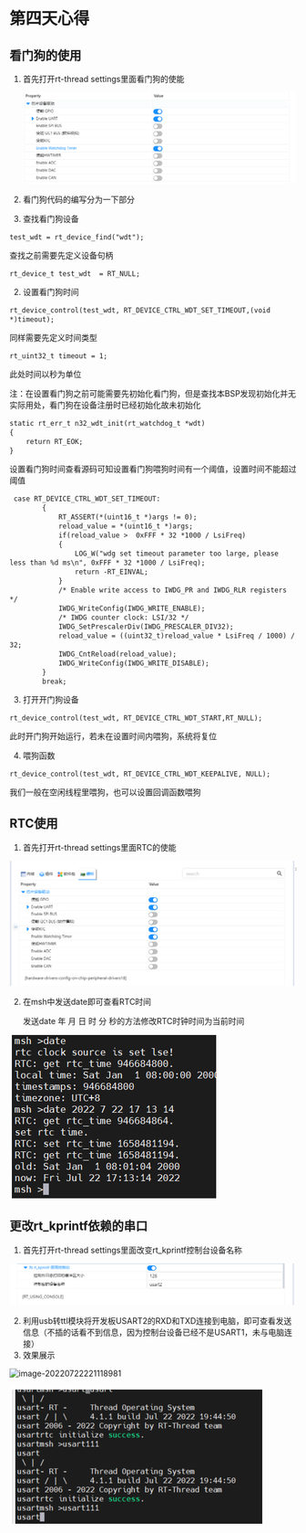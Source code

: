# 第四天心得

## 看门狗的使用

1. 首先打开rt-thread settings里面看门狗的使能

   ![image-20220722215220282](课程记录.assets/image-20220722215220282.png)

2. 看门狗代码的编写分为一下部分

1. 查找看门狗设备

```
test_wdt = rt_device_find("wdt");
```

查找之前需要先定义设备句柄

```
rt_device_t test_wdt  = RT_NULL;
```

2. 设置看门狗时间

```
rt_device_control(test_wdt, RT_DEVICE_CTRL_WDT_SET_TIMEOUT,(void *)timeout);
```

同样需要先定义时间类型

```
rt_uint32_t timeout = 1;
```

此处时间以秒为单位

注：在设置看门狗之前可能需要先初始化看门狗，但是查找本BSP发现初始化并无实际用处，看门狗在设备注册时已经初始化故未初始化

```
static rt_err_t n32_wdt_init(rt_watchdog_t *wdt)
{
    return RT_EOK;
}
```

设置看门狗时间查看源码可知设置看门狗喂狗时间有一个阈值，设置时间不能超过阈值

```
 case RT_DEVICE_CTRL_WDT_SET_TIMEOUT:
        {
            RT_ASSERT(*(uint16_t *)args != 0);
            reload_value = *(uint16_t *)args;    
            if(reload_value >  0xFFF * 32 *1000 / LsiFreq)
            {
                LOG_W("wdg set timeout parameter too large, please less than %d ms\n", 0xFFF * 32 *1000 / LsiFreq);
                return -RT_EINVAL;
            }            
            /* Enable write access to IWDG_PR and IWDG_RLR registers */
            IWDG_WriteConfig(IWDG_WRITE_ENABLE);
            /* IWDG counter clock: LSI/32 */
            IWDG_SetPrescalerDiv(IWDG_PRESCALER_DIV32);
            reload_value = ((uint32_t)reload_value * LsiFreq / 1000) / 32;
            IWDG_CntReload(reload_value);
            IWDG_WriteConfig(IWDG_WRITE_DISABLE);
        }
        break;
```

3. 打开开门狗设备

```
rt_device_control(test_wdt, RT_DEVICE_CTRL_WDT_START,RT_NULL);
```

此时开门狗开始运行，若未在设置时间内喂狗，系统将复位

4. 喂狗函数

```
rt_device_control(test_wdt, RT_DEVICE_CTRL_WDT_KEEPALIVE, NULL);
```

我们一般在空闲线程里喂狗，也可以设置回调函数喂狗

## RTC使用

1. 首先打开rt-thread settings里面RTC的使能

![image-20220722220507592](课程记录.assets/image-20220722220507592.png)

2. 在msh中发送date即可查看RTC时间

   发送date 年 月 日 时 分 秒的方法修改RTC时钟时间为当前时间

![image-20220722220608810](课程记录.assets/image-20220722220608810.png)

## 更改rt_kprintf依赖的串口

1. 首先打开rt-thread settings里面改变rt_kprintf控制台设备名称

![image-20220722220837691](课程记录.assets/image-20220722220837691.png)

2. 利用usb转ttl模块将开发板USART2的RXD和TXD连接到电脑，即可查看发送信息（不插的话看不到信息，因为控制台设备已经不是USART1，未与电脑连接）
3. 效果展示

![image-20220722221118981](课程记录.assets/image-20220722221118981.png)

![image-20220722221137938](课程记录.assets/image-20220722221137938.png)
